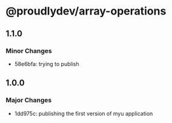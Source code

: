 # @proudlydev/array-operations

## 1.1.0

### Minor Changes

- 58e6bfa: trying to publish

## 1.0.0

### Major Changes

- 1dd975c: publishing the first version of myu application
